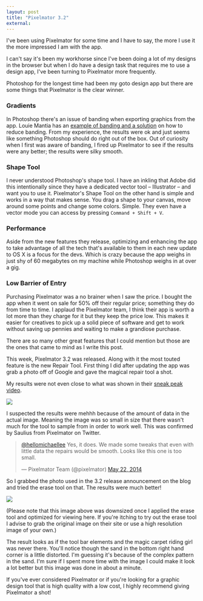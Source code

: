 ```yaml
---
layout: post
title: "Pixelmator 3.2"
external:
---
```


I've been using Pixelmator for some time and I have to say, the more I use it the more impressed I am with the app.

I can't say it's been my workhorse since I've been doing a lot of my designs in the browser but when I do have a design task that requires me to use a design app, I've been turning to Pixelmator more frequently.

Photoshop for the longest time had been my goto design app but there are some things that Pixelmator is the clear winner.

### Gradients
In Photoshop there's an issue of banding when exporting graphics from the app. Louie Mantia has an <a href="http://mantia.me/blog/photoshop-tip-spatter/" target="_blank">example of banding and a solution</a> on how to reduce banding. From my experience, the results were ok and just seems like something Photoshop should do right out of the box. Out of curiosity when I first was aware of banding, I fired up Pixelmator to see if the results were any better; the results were silky smooth.

### Shape Tool
I never understood Photoshop's shape tool. I have an inkling that Adobe did this intentionally since they have a dedicated vector tool &ndash; Illustrator &ndash; and want you to use it. Pixelmator's Shape Tool on the other hand is simple and works in a way that makes sense. You drag a shape to your canvas, move around some points and change some colors. Simple. They even have a vector mode you can access by pressing `Command + Shift + V`.

### Performance
Aside from the new features they release, optimizing and enhancing the app to take advantage of all the tech that's available to them in each new update to OS X is a focus for the devs. Which is crazy because the app weighs in just shy of 60 megabytes on my machine while Photoshop weighs in at over a gig.

### Low Barrier of Entry
Purchasing Pixelmator was a no brainer when I saw the price. I bought the app when it went on sale for 50% off their regular price; something they do from time to time. I applaud the Pixelmator team, I think their app is worth a lot more than they charge for it but they keep the price low. This makes it easier for creatives to pick up a solid piece of software and get to work without saving up pennies and waiting to make a grandiose purchase.

There are so many other great features that I could mention but those are the ones that came to mind as I write this post.

This week, Pixelmator 3.2 was released. Along with it the most touted feature is the new Repair Tool. First thing I did after updating the app was grab a photo off of Google and gave the magical repair tool a shot.

My results were not even close to what was shown in their <a href="http://www.pixelmator.com/blog/2014/04/17/sneak-peek-at-pixelmator-3-2-sandstone/" target="_blank">sneak peak video</a>.

![](https://dl.dropboxusercontent.com/u/1228961/michaellee/2014/05%20-%20May/family.jpg)

I suspected the results were mehhh because of the amount of data in the actual image. Meaning the image was so small in size that there wasn't much for the tool to sample from in order to work well. This was confirmed by Saulius from Pixelmator on Twitter.

<blockquote class="twitter-tweet" lang="en"><p><a href="https://twitter.com/hellomichaellee">@hellomichaellee</a> Yes, it does. We made some tweaks that even with little data the repairs would be smooth. Looks like this one is too small.</p>&mdash; Pixelmator Team (@pixelmator) <a href="https://twitter.com/pixelmator/statuses/469501675783598080">May 22, 2014</a></blockquote>
<script async src="//platform.twitter.com/widgets.js" charset="utf-8"></script>

So I grabbed the photo used in the 3.2 release announcement on the blog and tried the erase tool on that. The results were much better!

![](https://dl.dropboxusercontent.com/u/1228961/michaellee/2014/05%20-%20May/sandstone.jpg)

(Please note that this image above was downsized once I applied the erase tool and optimized for viewing here. If you're itching to try out the erase tool I advise to grab the original image on their site or use a high resolution image of your own.)

The result looks as if the tool bar elements and the magic carpet riding girl was never there. You'll notice though the sand in the bottom right hand corner is a little distorted. I'm guessing it's because of the complex pattern in the sand. I'm sure if I spent more time with the image I could make it look a lot better but this image was done in about a minute.

If you've ever considered Pixelmator or if you're looking for a graphic design tool that is high quality with a low cost, I highly recommend giving Pixelmator a shot!
